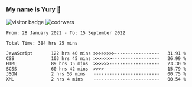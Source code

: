 ### My name is Yury 👋 
![visitor badge](https://visitor-badge.glitch.me/badge?page_id=litury.visitor-badge&left_text=My%20Page%20Visitors)  ![codrwars](https://www.codewars.com/users/litury/badges/micro) 


<!--START_SECTION:waka-->

```text
From: 28 January 2022 - To: 15 September 2022

Total Time: 384 hrs 25 mins

JavaScript       122 hrs 40 mins >>>>>>>>-----------------   31.91 %
CSS              103 hrs 45 mins >>>>>>>------------------   26.99 %
HTML             89 hrs 35 mins  >>>>>>-------------------   23.30 %
SCSS             60 hrs 42 mins  >>>>---------------------   15.79 %
JSON             2 hrs 53 mins   -------------------------   00.75 %
XML              2 hrs 4 mins    -------------------------   00.54 %
```

<!--END_SECTION:waka-->

